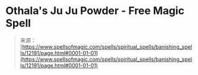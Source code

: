 <!--yml

category: 未分类

date: 2024-06-12 18:49:43

-->

# Othala's Ju Ju Powder - Free Magic Spell

> 来源：[https://www.spellsofmagic.com/spells/spiritual_spells/banishing_spells/12191/page.html#0001-01-01](https://www.spellsofmagic.com/spells/spiritual_spells/banishing_spells/12191/page.html#0001-01-01)
